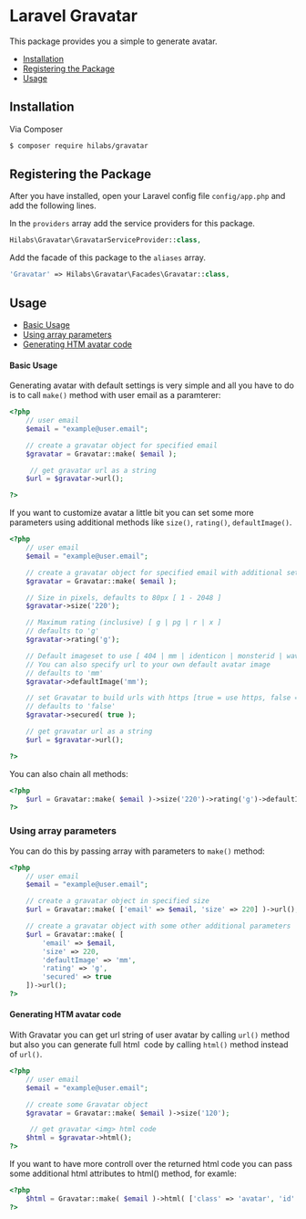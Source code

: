 # Laravel Gravatar

This package provides you a simple to generate avatar.

- [Installation](#installation)
- [Registering the Package](#registering-the-package)
- [Usage](#usage)

## Installation

Via Composer

``` bash
$ composer require hilabs/gravatar
```

## Registering the Package

After you have installed, open your Laravel config file `config/app.php` and add the following lines.

In the `providers` array add the service providers for this package.
``` php
Hilabs\Gravatar\GravatarServiceProvider::class,
```
Add the facade of this package to the `aliases` array.
``` php
'Gravatar' => Hilabs\Gravatar\Facades\Gravatar::class,
```

## Usage

- [Basic Usage](#basic-usage)
- [Using array parameters](#using-array-parameters)
- [Generating HTM avatar code](#generating-htm-avatar-code)

#### Basic Usage

Generating avatar with default settings is very simple and all you have to do is to call
``make()`` method with user email as a paramterer:

```php
<?php
    // user email
    $email = "example@user.email";

    // create a gravatar object for specified email
    $gravatar = Gravatar::make( $email );

     // get gravatar url as a string
    $url = $gravatar->url();

?>
```

If you want to customize avatar a little bit you can set some more parameters using additional methods
like ``size()``, ``rating()``, ``defaultImage()``.

```php
<?php
    // user email
    $email = "example@user.email";

    // create a gravatar object for specified email with additional settings
    $gravatar = Gravatar::make( $email );

    // Size in pixels, defaults to 80px [ 1 - 2048 ]
    $gravatar->size('220');

    // Maximum rating (inclusive) [ g | pg | r | x ]
    // defaults to 'g'
    $gravatar->rating('g');

    // Default imageset to use [ 404 | mm | identicon | monsterid | wavatar ]
    // You can also specify url to your own default avatar image
    // defaults to 'mm'
    $gravatar->defaultImage('mm');

    // set Gravatar to build urls with https [true = use https, false = ise http]
    // defaults to 'false'
    $gravatar->secured( true );

    // get gravatar url as a string
    $url = $gravatar->url();

?>
```

You can also chain all methods:

```php
<?php
    $url = Gravatar::make( $email )->size('220')->rating('g')->defaultImage('mm')->url();
?>
```

### Using array parameters

You can do this by passing array with parameters to ``make()`` method:

```php
<?php
    // user email
    $email = "example@user.email";

    // create a gravatar object in specified size
    $url = Gravatar::make( ['email' => $email, 'size' => 220] )->url();

    // create a gravatar object with some other additional parameters
    $url = Gravatar::make( [
        'email' => $email,
        'size' => 220,
        'defaultImage' => 'mm',
        'rating' => 'g',
        'secured' => true
    ])->url();
?>
```

#### Generating HTM avatar code

With Gravatar you can get url string of user avatar by calling ``url()`` method
but also you can generate full html <img> code by calling ``html()`` method instead of ``url()``.

```php
<?php
    // user email
    $email = "example@user.email";

    // create some Gravatar object
    $gravatar = Gravatar::make( $email )->size('120');

     // get gravatar <img> html code
    $html = $gravatar->html();
?>
```

If you want to have more controll over
the returned html code you can pass some additional html attributes to html() method, for examle:

```php
<?php
    $html = Gravatar::make( $email )->html( ['class' => 'avatar', 'id' => 'user123' ] );
?>
```
